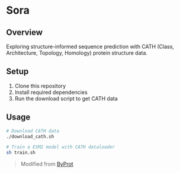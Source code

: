 # Sora


## Overview

Exploring structure-informed sequence prediction with CATH (Class, Architecture, Topology, Homology) protein structure data.

## Setup

1. Clone this repository
2. Install required dependencies
3. Run the download script to get CATH data

## Usage

```bash
# Download CATH data
./download_cath.sh

# Train a ESM2 model with CATH dataloader
sh train.sh
```

> Modified from [ByProt](https://github.com/BytedProtein/ByProt)

